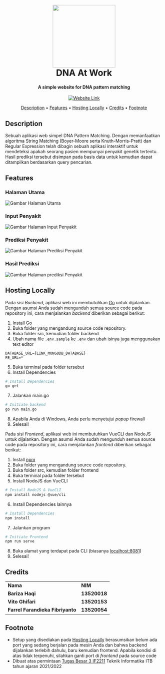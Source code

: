 <h1 align="center">
  <br>
  <a><img src="https://media.discordapp.net/attachments/893484082275708980/969508968487600189/unknown.png?width=543&height=701" width="200"></a>
  <br>
 DNA At Work
  <br>
</h1>

<h4 align="center">A simple website for DNA pattern matching</h4>
<p align="center">
  <a href=https://dna-at-work.pages.dev>
    <img src="https://media.discordapp.net/attachments/893484082275708980/969515386141802506/badge.png"
         alt="Website Link">
  </a>
</p>
<p align="center">
  <a href="#description">Description</a> •
  <a href="#features">Features</a> •
  <a href="#hosting-locally">Hosting Locally</a> •
  <a href="#credits">Credits</a> •
  <a href="#footnote">Footnote</a> 
</p>

## Description
Sebuah aplikasi web simpel DNA Pattern Matching.  Dengan memanfaatkan algoritma  String Matching (Boyer-Moore serta Knuth-Morris-Pratt) dan Regular Expression telah dibagin sebuah aplikasi  interaktif untuk mendeteksi apakah seorang pasien mempunyai penyakit genetik tertentu. Hasil  prediksi tersebut  disimpan  pada  basis  data  untuk  kemudian  dapat  ditampilkan  berdasarkan query pencarian.

## Features
### Halaman Utama
![Gambar Halaman Utama](https://media.discordapp.net/attachments/893484082275708980/969510210358116372/unknown.png?width=1247&height=702)
### Input Penyakit
![Gambar Halaman Input Penyakit](https://media.discordapp.net/attachments/893484082275708980/969510210043527198/unknown.png?width=1247&height=702)
### Prediksi Penyakit
![Gambar Halaman Prediksi Penyakit](https://media.discordapp.net/attachments/893484082275708980/969510209687023656/unknown.png?width=1247&height=702)
### Hasil Prediksi
![Gambar Halaman prediksi Penyakit](https://media.discordapp.net/attachments/893484082275708980/969510209380814868/unknown.png?width=1247&height=702)

## Hosting Locally
Pada sisi *Backend*, aplikasi web ini membutuhkan [Go](https://go.dev/dl/) untuk dijalankan. Dengan asumsi Anda sudah mengunduh semua source code pada repository ini, cara menjalankan *backend* diberikan sebagai berikut:
1. Install [Go](https://go.dev/dl/)
2. Buka folder yang mengandung source code repository.
3. Buka folder src, kemudian folder backend
4. Ubah nama file `.env.sample` ke `.env` dan ubah isinya juga menggunakan text editor
```
DATABASE_URL={LINK_MONGODB_DATABASE}
FE_URL=*
```
5. Buka terminal pada folder tersebut
6. Install Dependencies 
```bash
# Install Dependencies
go get
```
7. Jalankan main.go
```bash
# Initiate backend
go run main.go
```
8. Apabila Anda di Windows, Anda perlu menyetujui *popup* firewall 
9. Selesai!

Pada sisi *Frontend*, aplikasi web ini membutuhkan VueCLI dan NodeJS untuk dijalankan. Dengan asumsi Anda sudah mengunduh semua source code pada repository ini, cara menjalankan *frontend* diberikan sebagai berikut:
1. Install [npm](https://docs.npmjs.com/cli/v7/configuring-npm/install)
2. Buka folder yang mengandung source code repository.
3. Buka folder src, kemudian folder frontend
4. Buka terminal pada folder tersebut
5. Install NodeJS dan VueCLI
```bash
# Install NodeJS & VueCLI
npm install nodejs @vue/cli
```
6.  Install Dependencies lainnya
``` bash
# Install Dependencies
npm install
```
7. Jalankan program
``` bash
# Initiate Frontend
npm run serve
```
8. Buka alamat yang terdapat pada CLI (biasanya [localhost:8081](localhost:8081))
9. Selesai!

## Credits
<table>
    <tr>
      <td><b>Nama</b></td>
      <td><b>NIM</b></td>
    </tr>
    <tr>
      <td><b>Bariza Haqi</b></td>
      <td><b>13520018</b></td>
    </tr>
        <tr>
      <td><b>Vito Ghifari</b></td>
      <td><b>13520153</b></td>
    </tr>
        <tr>
      <td><b>Farrel Farandieka Fibriyanto</b></td>
      <td><b>13520054</b></td>
    </tr>
</table>

## Footnote
- Setup yang disediakan pada [Hosting Locally](#hosting-locally) berasumsikan belum ada port yang sedang berjalan pada mesin Anda dan bahwa backend dijalankan terlebih dahulu, baru kemudian frontend. Apabila kondisi di atas tidak terpenuhi, silahkan ganti port di *frontend* pada source code
- Dibuat atas permintaan [Tugas Besar 3 IF2211](https://informatika.stei.itb.ac.id/~rinaldi.munir/Stmik/2021-2022/Tugas-Besar-3-IF2211-Strategi-Algoritma-2022.pdf) Teknik Informatika ITB tahun ajaran 2021/2022
